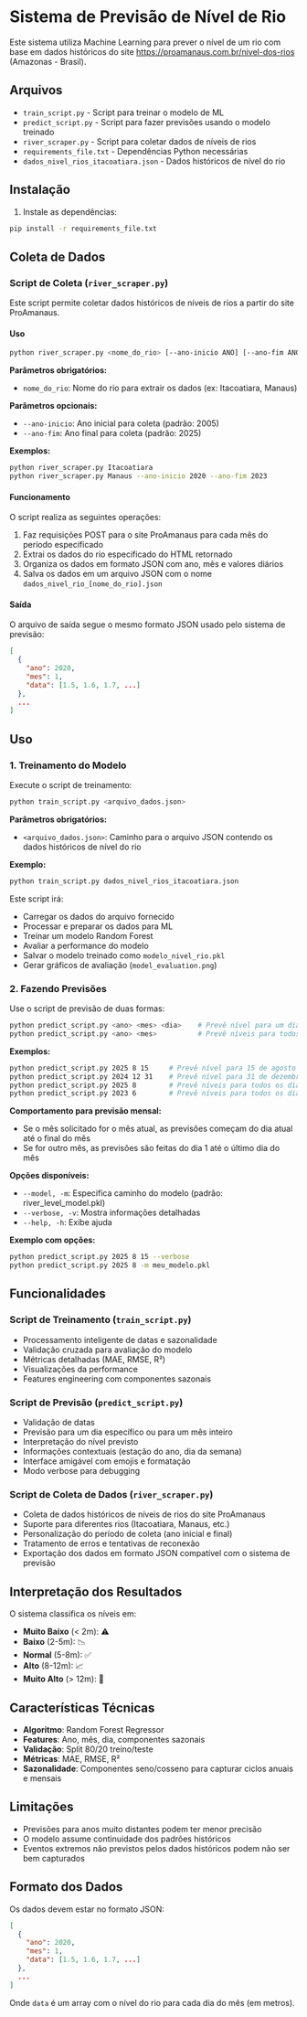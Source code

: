# Sistema de Previsão de Nível de Rio

Este sistema utiliza Machine Learning para prever o nível de um rio com base em dados históricos do site <https://proamanaus.com.br/nivel-dos-rios> (Amazonas - Brasil).

## Arquivos

- `train_script.py` - Script para treinar o modelo de ML
- `predict_script.py` - Script para fazer previsões usando o modelo treinado
- `river_scraper.py` - Script para coletar dados de níveis de rios
- `requirements_file.txt` - Dependências Python necessárias
- `dados_nivel_rios_itacoatiara.json` - Dados históricos de nível do rio

## Instalação

1. Instale as dependências:
```bash
pip install -r requirements_file.txt
```

## Coleta de Dados

### Script de Coleta (`river_scraper.py`)

Este script permite coletar dados históricos de níveis de rios a partir do site ProAmanaus.

#### Uso

```bash
python river_scraper.py <nome_do_rio> [--ano-inicio ANO] [--ano-fim ANO]
```

**Parâmetros obrigatórios:**
- `nome_do_rio`: Nome do rio para extrair os dados (ex: Itacoatiara, Manaus)

**Parâmetros opcionais:**
- `--ano-inicio`: Ano inicial para coleta (padrão: 2005)
- `--ano-fim`: Ano final para coleta (padrão: 2025)

**Exemplos:**
```bash
python river_scraper.py Itacoatiara
python river_scraper.py Manaus --ano-inicio 2020 --ano-fim 2023
```

#### Funcionamento

O script realiza as seguintes operações:
1. Faz requisições POST para o site ProAmanaus para cada mês do período especificado
2. Extrai os dados do rio especificado do HTML retornado
3. Organiza os dados em formato JSON com ano, mês e valores diários
4. Salva os dados em um arquivo JSON com o nome `dados_nivel_rio_[nome_do_rio].json`

#### Saída

O arquivo de saída segue o mesmo formato JSON usado pelo sistema de previsão:
```json
[
  {
    "ano": 2020,
    "mes": 1,
    "data": [1.5, 1.6, 1.7, ...]
  },
  ...
]
```

## Uso

### 1. Treinamento do Modelo

Execute o script de treinamento:
```bash
python train_script.py <arquivo_dados.json>
```

**Parâmetros obrigatórios:**
- `<arquivo_dados.json>`: Caminho para o arquivo JSON contendo os dados históricos de nível do rio

**Exemplo:**
```bash
python train_script.py dados_nivel_rios_itacoatiara.json
```

Este script irá:
- Carregar os dados do arquivo fornecido
- Processar e preparar os dados para ML
- Treinar um modelo Random Forest
- Avaliar a performance do modelo
- Salvar o modelo treinado como `modelo_nivel_rio.pkl`
- Gerar gráficos de avaliação (`model_evaluation.png`)

### 2. Fazendo Previsões

Use o script de previsão de duas formas:
```bash
python predict_script.py <ano> <mes> <dia>    # Prevê nível para um dia específico
python predict_script.py <ano> <mes>          # Prevê níveis para todos os dias do mês
```

**Exemplos:**
```bash
python predict_script.py 2025 8 15     # Prevê nível para 15 de agosto de 2025
python predict_script.py 2024 12 31    # Prevê nível para 31 de dezembro de 2024
python predict_script.py 2025 8        # Prevê níveis para todos os dias de agosto de 2025
python predict_script.py 2023 6        # Prevê níveis para todos os dias de junho de 2023
```

**Comportamento para previsão mensal:**
- Se o mês solicitado for o mês atual, as previsões começam do dia atual até o final do mês
- Se for outro mês, as previsões são feitas do dia 1 até o último dia do mês

**Opções disponíveis:**
- `--model, -m`: Especifica caminho do modelo (padrão: river_level_model.pkl)
- `--verbose, -v`: Mostra informações detalhadas
- `--help, -h`: Exibe ajuda

**Exemplo com opções:**
```bash
python predict_script.py 2025 8 15 --verbose
python predict_script.py 2025 8 -m meu_modelo.pkl
```

## Funcionalidades

### Script de Treinamento (`train_script.py`)
- Processamento inteligente de datas e sazonalidade
- Validação cruzada para avaliação do modelo
- Métricas detalhadas (MAE, RMSE, R²)
- Visualizações da performance
- Features engineering com componentes sazonais

### Script de Previsão (`predict_script.py`)
- Validação de datas
- Previsão para um dia específico ou para um mês inteiro
- Interpretação do nível previsto
- Informações contextuais (estação do ano, dia da semana)
- Interface amigável com emojis e formatação
- Modo verbose para debugging

### Script de Coleta de Dados (`river_scraper.py`)
- Coleta de dados históricos de níveis de rios do site ProAmanaus
- Suporte para diferentes rios (Itacoatiara, Manaus, etc.)
- Personalização do período de coleta (ano inicial e final)
- Tratamento de erros e tentativas de reconexão
- Exportação dos dados em formato JSON compatível com o sistema de previsão

## Interpretação dos Resultados

O sistema classifica os níveis em:
- **Muito Baixo** (< 2m): ⚠️
- **Baixo** (2-5m): 📉
- **Normal** (5-8m): ✅
- **Alto** (8-12m): 📈
- **Muito Alto** (> 12m): 🚨

## Características Técnicas

- **Algoritmo**: Random Forest Regressor
- **Features**: Ano, mês, dia, componentes sazonais
- **Validação**: Split 80/20 treino/teste
- **Métricas**: MAE, RMSE, R²
- **Sazonalidade**: Componentes seno/cosseno para capturar ciclos anuais e mensais

## Limitações

- Previsões para anos muito distantes podem ter menor precisão
- O modelo assume continuidade dos padrões históricos
- Eventos extremos não previstos pelos dados históricos podem não ser bem capturados

## Formato dos Dados

Os dados devem estar no formato JSON:
```json
[
  {
    "ano": 2020,
    "mes": 1,
    "data": [1.5, 1.6, 1.7, ...]
  },
  ...
]
```

Onde `data` é um array com o nível do rio para cada dia do mês (em metros).
